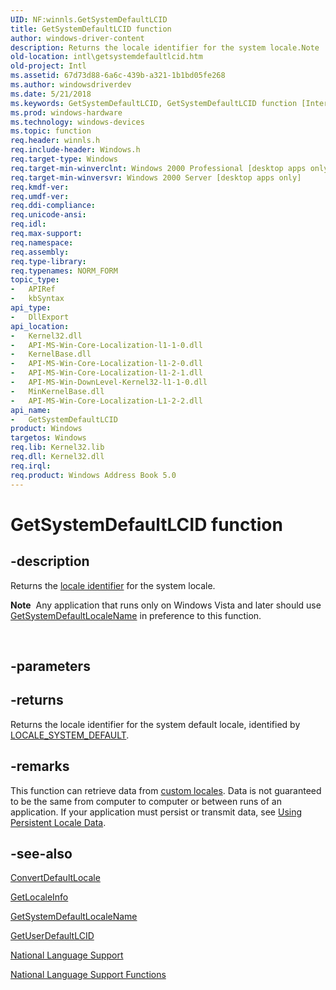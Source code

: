 ```yaml
---
UID: NF:winnls.GetSystemDefaultLCID
title: GetSystemDefaultLCID function
author: windows-driver-content
description: Returns the locale identifier for the system locale.Note  Any application that runs only on Windows Vista and later should use GetSystemDefaultLocaleName in preference to this function.
old-location: intl\getsystemdefaultlcid.htm
old-project: Intl
ms.assetid: 67d73d88-6a6c-439b-a321-1b1bd05fe268
ms.author: windowsdriverdev
ms.date: 5/21/2018
ms.keywords: GetSystemDefaultLCID, GetSystemDefaultLCID function [Internationalization for Windows Applications], _win32_GetSystemDefaultLCID, intl.getsystemdefaultlcid, winnls/GetSystemDefaultLCID
ms.prod: windows-hardware
ms.technology: windows-devices
ms.topic: function
req.header: winnls.h
req.include-header: Windows.h
req.target-type: Windows
req.target-min-winverclnt: Windows 2000 Professional [desktop apps only]
req.target-min-winversvr: Windows 2000 Server [desktop apps only]
req.kmdf-ver: 
req.umdf-ver: 
req.ddi-compliance: 
req.unicode-ansi: 
req.idl: 
req.max-support: 
req.namespace: 
req.assembly: 
req.type-library: 
req.typenames: NORM_FORM
topic_type:
-	APIRef
-	kbSyntax
api_type:
-	DllExport
api_location:
-	Kernel32.dll
-	API-MS-Win-Core-Localization-l1-1-0.dll
-	KernelBase.dll
-	API-MS-Win-Core-Localization-l1-2-0.dll
-	API-MS-Win-Core-Localization-l1-2-1.dll
-	API-MS-Win-DownLevel-Kernel32-l1-1-0.dll
-	MinKernelBase.dll
-	API-MS-Win-Core-Localization-L1-2-2.dll
api_name:
-	GetSystemDefaultLCID
product: Windows
targetos: Windows
req.lib: Kernel32.lib
req.dll: Kernel32.dll
req.irql: 
req.product: Windows Address Book 5.0
---
```


# GetSystemDefaultLCID function


## -description


Returns the <a href="https://msdn.microsoft.com/ea45b0e5-7df7-47fb-8dad-fccfbe53fec0">locale identifier</a> for the system locale.<div class="alert"><b>Note</b>  Any application that runs only on Windows Vista and later should use <a href="https://msdn.microsoft.com/1e925e41-64db-44aa-ab73-05d0f2036c8f">GetSystemDefaultLocaleName</a> in preference to this function.</div>
<div> </div>



## -parameters






## -returns



Returns the locale identifier for the system default locale, identified by <a href="https://msdn.microsoft.com/57de328c-3afc-4fbb-882c-fa35d3552c13">LOCALE_SYSTEM_DEFAULT</a>.




## -remarks



This function can retrieve data from <a href="https://msdn.microsoft.com/110efeab-c02f-4244-8950-a975cfc91e8a">custom locales</a>. Data is not guaranteed to be the same from computer to computer or between runs of an application. If your application must persist or transmit data, see <a href="https://msdn.microsoft.com/f62402d6-31de-4ff7-9538-7925a007a089">Using Persistent Locale Data</a>.




## -see-also




<a href="https://msdn.microsoft.com/e227bb9f-f072-4e44-bd55-24c98b990a36">ConvertDefaultLocale</a>



<a href="https://msdn.microsoft.com/091b3f17-ccf7-493c-8992-00425f37d0ec">GetLocaleInfo</a>



<a href="https://msdn.microsoft.com/1e925e41-64db-44aa-ab73-05d0f2036c8f">GetSystemDefaultLocaleName</a>



<a href="https://msdn.microsoft.com/bbf8399e-9034-4480-8d6e-030714f94e48">GetUserDefaultLCID</a>



<a href="https://msdn.microsoft.com/7a548074-0782-45e1-8051-80c3b9d81885">National Language Support</a>



<a href="https://msdn.microsoft.com/7c72c4de-83be-4b7e-9ed8-b0236c1df8a4">National Language Support Functions</a>
 

 

